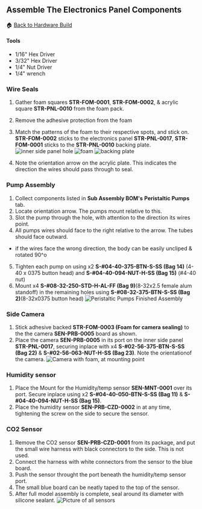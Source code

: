 ## Assemble The Electronics Panel Components
:house: [Back to Hardware Build](https://github.com/SachinPawaskarUNO/mav-openag-foodcomputer2.0/blob/master/docs/HardwareFabrication.md)

#### Tools
- 1/16" Hex Driver
- 3/32" Hex Driver
- 1/4" Nut Driver
- 1/4" wrench

### Wire Seals
1. Gather foam squares **STR-FOM-0001**, **STR-FOM-0002**, & acrylic square **STR-PNL-0010**  from the foam pack.
2. Remove the adhesive protection from the foam
3. Match the patterns of the foam to their respective spots, and stick on.  **STR-FOM-0002** sticks to the electronics panel **STR-PNL-0017**, **STR-FOM-0001** sticks to the **STR-PNL-0010** backing plate.
![inner side panel hole](Photos/Inner_Side_Panel/Wire_Seals/inner_side_panel_hole_1.jpg)
![foam](Photos/Inner_Side_Panel/Wire_Seals/wire_sealing_5.jpg)
![backing plate](Photos/Inner_Side_Panel/Wire_Seals/wire_sealing_2.jpg)

4. Note the orientation arrow on the acrylic plate. This indicates the direction the wires should pass through to seal.

### Pump Assembly
1. Collect components listed in **Sub Assembly BOM's** **Peristaltic Pumps** tab.
2. Locate orientation arrow. The pumps mount relative to this.
3. Slot the pump through the hole, with attention to the direction its wires point.
4. All pumps wires should face to the right relative to the arrow. The tubes should face outward.
  * if the wires face the wrong direction, the body can be easily uncliped & rotated 90^o
5. Tighten each pump on using x2 **S-#04-40-375-BTN-S-SS (Bag 14)** (4-40 x 0375 button head) and **S-#04-40-094-NUT-H-SS (Bag 15)** (#4-40 nut)
6. Mount x4 **S-#08-32-250-STD-H-AL-FF (Bag 9)**(8-32x2.5 female alum standoff) in the remaining holes using **S-#08-32-375-BTN-S-SS (Bag 2)**(8-32x0375 button head)
![Peristaltic Pumps Finished Assembly](Photos/Inner_Side_Panel/Pumps/finished_assembly_1.jpg)

### Side Camera
1. Stick adhesive backed **STR-FOM-0003 (Foam for camera sealing)** to the the camera **SEN-PRB-0005** board as shown.
2. Place the camera **SEN-PRB-0005** in its port on the inner side panel **STR-PNL-0017**, securing inplace with x4 **S-#02-56-375-BTN-S-SS (Bag 22)** & **S-#02-56-063-NUT-H-SS (Bag 23)**.  Note the orientationof the camera.
![Camera with foam, at mounting point](Photos/Inner_Side_Panel/Camera/camera_mounting_point.jpg)

### Humidity sensor
1. Place the Mount for the Humidity/temp sensor **SEN-MNT-0001** over its port. Secure inplace using x2 **S-#04-40-050-BTN-S-SS (Bag 11)** & **S-#04-40-094-NUT-H-SS (Bag 15)**.
2. Place the humidity sensor **SEN-PRB-CZD-0002** in at any time, tightening the screw on the side to secure the sensor.

### CO2 Sensor
1. Remove the CO2 sensor **SEN-PRB-CZD-0001** from its package, and put the small wire harness with black connectors to the side. This is not used.
2. Connect the harness with white connectors from the sensor to the blue board.
3. Push the sensor throught the port beneath the humidity/temp sensor port.
4. The small blue board can be neatly taped to the top of the sensor.
5. After full model assembly is complete, seal around its diameter with silicone sealant.
![Picture of all sensors](Photos/Inner_Side_Panel/Sensors/all_sensors.jpg)
